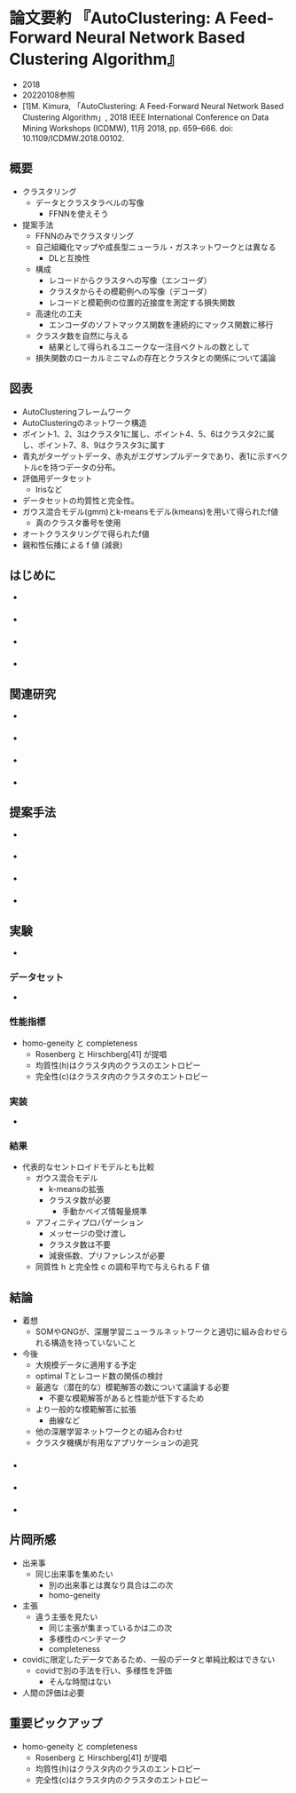 <!-- tex script for md -->
<script type="text/javascript" async src="https://cdnjs.cloudflare.com/ajax/libs/mathjax/2.7.7/MathJax.js?config=TeX-MML-AM_CHTML">
</script>
<script type="text/x-mathjax-config">
 MathJax.Hub.Config({
 tex2jax: {
 inlineMath: [['$', '$'] ],
 displayMath: [ ['$$','$$'], ["\\[","\\]"] ]
 }
 });
</script>

# 論文要約 『AutoClustering: A Feed-Forward Neural Network Based Clustering Algorithm』

- 2018
- 20220108参照
- [1]M. Kimura, 「AutoClustering: A Feed-Forward Neural Network Based Clustering Algorithm」, 2018 IEEE International Conference on Data Mining Workshops (ICDMW), 11月 2018, pp. 659–666. doi: 10.1109/ICDMW.2018.00102.

<!-- -------------------- -->

## 概要
- クラスタリング
    - データとクラスタラベルの写像
        - FFNNを使えそう
- 提案手法
    - FFNNのみでクラスタリング
    - 自己組織化マップや成長型ニューラル・ガスネットワークとは異なる
        - DLと互換性
    - 構成
        - レコードからクラスタへの写像（エンコーダ）
        - クラスタからその模範例への写像（デコーダ）
        - レコードと模範例の位置的近接度を測定する損失関数
    - 高速化の工夫
        - エンコーダのソフトマックス関数を連続的にマックス関数に移行
    - クラスタ数を自然に与える
        - 結果として得られるユニークな一注目ベクトルの数として
    - 損失関数のローカルミニマムの存在とクラスタとの関係について議論

<!-- -------------------- -->

## 図表
- AutoClusteringフレームワーク
- AutoClusteringのネットワーク構造
- ポイント1、2、3はクラスタ1に属し、ポイント4、5、6はクラスタ2に属し、ポイント7、8、9はクラスタ3に属す
- 青丸がターゲットデータ、赤丸がエグザンプルデータであり、表1に示すベクトルcを持つデータの分布。
- 評価用データセット
    - Irisなど
- データセットの均質性と完全性。
- ガウス混合モデル(gmm)とk-meansモデル(kmeans)を用いて得られたf値
    - 真のクラスタ番号を使用
- オートクラスタリングで得られたf値
- 親和性伝播による f 値 (減衰)

<!-- -------------------- -->

## はじめに
- 

### 
- 

### 
- 

### 
- 

<!-- -------------------- -->

## 関連研究
- 

### 
- 

### 
- 

### 
- 

<!-- -------------------- -->

## 提案手法
- 

### 
- 

### 
- 

### 
- 

<!-- -------------------- -->

## 実験
- 

### データセット
- 

### 性能指標
- homo-geneity と completeness
    - Rosenberg と Hirschberg[41] が提唱
    - 均質性(h)はクラスタ内のクラスのエントロピー
    - 完全性(c)はクラスタ内のクラスタのエントロピー

### 実装
- 

### 結果
- 代表的なセントロイドモデルとも比較
    - ガウス混合モデル
        - k-meansの拡張
        - クラスタ数が必要
            - 手動かベイズ情報量規準
    - アフィニティプロパゲーション
        - メッセージの受け渡し
        - クラスタ数は不要
        - 減衰係数、プリファレンスが必要
    - 同質性 h と完全性 c の調和平均で与えられる F 値

<!-- -------------------- -->

## 結論
- 着想
    - SOMやGNGが、深層学習ニューラルネットワークと適切に組み合わせられる構造を持っていないこと
- 今後
    - 大規模データに適用する予定
    - optimal Tとレコード数の関係の検討
    - 最適な（潜在的な）模範解答の数について議論する必要
        - 不要な模範解答があると性能が低下するため
    - より一般的な模範解答に拡張
        - 曲線など
    - 他の深層学習ネットワークとの組み合わせ
    - クラスタ機構が有用なアプリケーションの追究

### 
- 

### 
- 

### 
- 

<!-- -------------------- -->

## 片岡所感
- 出来事
    - 同じ出来事を集めたい
        - 別の出来事とは異なり具合は二の次
        - homo-geneity
- 主張
    - 違う主張を見たい
        - 同じ主張が集まっているかは二の次
        - 多様性のベンチマーク
        - completeness
- covidに限定したデータであるため、一般のデータと単純比較はできない
    - covidで別の手法を行い、多様性を評価
        - そんな時間はない
- 人間の評価は必要

<!-- -------------------- -->

## 重要ピックアップ
- homo-geneity と completeness
    - Rosenberg と Hirschberg[41] が提唱
    - 均質性(h)はクラスタ内のクラスのエントロピー
    - 完全性(c)はクラスタ内のクラスタのエントロピー
